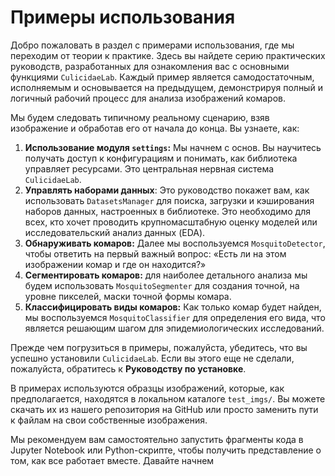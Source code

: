 # Примеры использования

Добро пожаловать в раздел с примерами использования, где мы переходим от теории к практике. Здесь вы найдете серию практических руководств, разработанных для ознакомления вас с основными функциями `CulicidaeLab`. Каждый пример является самодостаточным, исполняемым и основывается на предыдущем, демонстрируя полный и логичный рабочий процесс для анализа изображений комаров.

Мы будем следовать типичному реальному сценарию, взяв изображение и обработав его от начала до конца. Вы узнаете, как:

1.  **Использование модуля `settings`:** Мы начнем с основ. Вы научитесь получать доступ к конфигурациям и понимать, как библиотека управляет ресурсами. Это центральная нервная система `CulicidaeLab`.
2.  **Управлять наборами данных**: Это руководство покажет вам, как использовать `DatasetsManager` для поиска, загрузки и кэширования наборов данных, настроенных в библиотеке. Это необходимо для всех, кто хочет проводить крупномасштабную оценку моделей или исследовательский анализ данных (EDA).
3.  **Обнаруживать комаров:** Далее мы воспользуемся `MosquitoDetector`, чтобы ответить на первый важный вопрос: «Есть ли на этом изображении комар и где он находится?»
4.  **Сегментировать комаров:** для наиболее детального анализа мы будем использовать `MosquitoSegmenter` для создания точной, на уровне пикселей, маски точной формы комара.
5.  **Классифицировать виды комаров:** Как только комар будет найден, мы воспользуемся `MosquitoClassifier` для определения его вида, что является решающим шагом для эпидемиологических исследований.

Прежде чем погрузиться в примеры, пожалуйста, убедитесь, что вы успешно установили `CulicidaeLab`. Если вы этого еще не сделали, пожалуйста, обратитесь к **Руководству по установке**.

В примерах используются образцы изображений, которые, как предполагается, находятся в локальном каталоге `test_imgs/`. Вы можете скачать их из нашего репозитория на GitHub или просто заменить пути к файлам на свои собственные изображения.

Мы рекомендуем вам самостоятельно запустить фрагменты кода в Jupyter Notebook или Python-скрипте, чтобы получить представление о том, как все работает вместе. Давайте начнем
